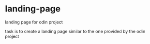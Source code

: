 # landing-page
landing page for odin project


task is to create a landing page similar to the one provided by the odin project